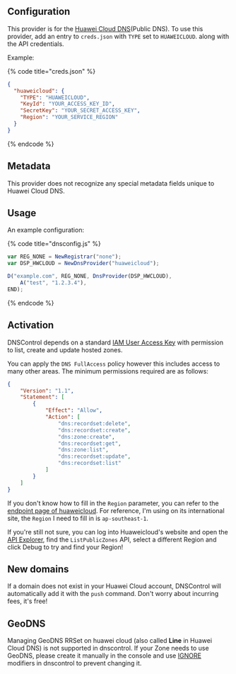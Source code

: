 ## Configuration


This provider is for the [Huawei Cloud DNS](https://www.huaweicloud.com/intl/en-us/product/dns.html)(Public DNS).  To use this provider, add an entry to `creds.json` with `TYPE` set to `HUAWEICLOUD`.
along with the API credentials.

Example:

{% code title="creds.json" %}
```json
{
  "huaweicloud": {
    "TYPE": "HUAWEICLOUD",
    "KeyId": "YOUR_ACCESS_KEY_ID",
    "SecretKey": "YOUR_SECRET_ACCESS_KEY",
    "Region": "YOUR_SERVICE_REGION"
  }
}
```
{% endcode %}

## Metadata
This provider does not recognize any special metadata fields unique to Huawei Cloud DNS.

## Usage
An example configuration:

{% code title="dnsconfig.js" %}
```javascript
var REG_NONE = NewRegistrar("none");
var DSP_HWCLOUD = NewDnsProvider("huaweicloud");

D("example.com", REG_NONE, DnsProvider(DSP_HWCLOUD),
    A("test", "1.2.3.4"),
END);
```
{% endcode %}

## Activation
DNSControl depends on a standard [IAM User Access Key](https://support.huaweicloud.com/intl/en-us/usermanual-iam/iam_02_0003.html) with permission to list, create and update hosted zones.

You can apply the `DNS FullAccess` policy however this includes access to many other areas. The minimum permissions required are as follows:

```json
{
    "Version": "1.1",
    "Statement": [
        {
            "Effect": "Allow",
            "Action": [
                "dns:recordset:delete",
                "dns:recordset:create",
                "dns:zone:create",
                "dns:recordset:get",
                "dns:zone:list",
                "dns:recordset:update",
                "dns:recordset:list"
            ]
        }
    ]
}
```

If you don't know how to fill in the `Region` parameter, you can refer to the [endpoint page of huaweicloud](https://developer.huaweicloud.com/intl/en-us/endpoint?DNS). For reference, I'm using on its international site, the `Region` I need to fill in is `ap-southeast-1`.

If you're still not sure, you can log into Huaweicloud's website and open the [API Explorer](https://console-intl.huaweicloud.com/apiexplorer/#/openapi/DNS/debug?api=ListPublicZones), find the `ListPublicZones` API, select a different Region and click Debug to try and find your Region!

## New domains
If a domain does not exist in your Huawei Cloud account, DNSControl will automatically add it with the `push` command. Don't worry about incurring fees, it's free!

## GeoDNS
Managing GeoDNS RRSet on huawei cloud (also called **Line** in Huawei Cloud DNS) is not supported in dnscontrol.
If your Zone needs to use GeoDNS, please create it manually in the console and use [IGNORE](../language-reference/domain-modifiers/IGNORE.md) modifiers in dnscontrol to prevent changing it.
